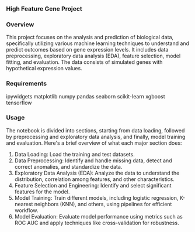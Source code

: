 ### High Feature Gene Project 
 
### Overview 
This project focuses on the analysis and prediction of biological data, specifically utilizing various machine learning techniques to understand and predict outcomes based on gene expression levels. It includes data preprocessing, exploratory data analysis (EDA), feature selection, model fitting, and evaluation. 
The data consists of simulated genes with hypothetical expression values.
 
### Requirements
ipywidgets 
matplotlib 
numpy 
pandas 
seaborn 
scikit-learn 
xgboost 
tensorflow 
 
### Usage
The notebook is divided into sections, starting from data loading, followed by preprocessing and exploratory data analysis, and finally, model training and evaluation. Here's a brief overview of what each major section does: 
 
1. Data Loading: Load the training and test datasets. 
2. Data Preprocessing: Identify and handle missing data, detect and correct anomalies, and standardize the data. 
3. Exploratory Data Analysis (EDA): Analyze the data to understand the distribution, correlation among features, and other characteristics. 
4. Feature Selection and Engineering: Identify and select significant features for the model. 
5. Model Training: Train different models, including logistic regression, K-nearest neighbors (KNN), and others, using pipelines for efficient workflow. 
6. Model Evaluation: Evaluate model performance using metrics such as ROC AUC and apply techniques like cross-validation for robustness. 

